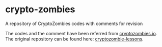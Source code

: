 # crypto-zombies

A repository of CryptoZombies codes with comments for revision

The codes and the comment have been referred from [cryptozombies.io](https://cryptozombies.io/).
The original repository can be found here: [cryptozombie-lessons](https://github.com/loomnetwork/cryptozombie-lessons).
